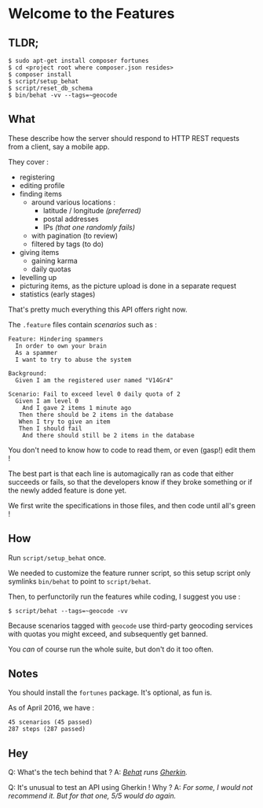 Welcome to the Features
=======================

TLDR;
-----

```
$ sudo apt-get install composer fortunes
$ cd <project root where composer.json resides>
$ composer install
$ script/setup_behat
$ script/reset_db_schema
$ bin/behat -vv --tags=~geocode
```


What
----

These describe how the server should respond to HTTP REST requests from a
client, say a mobile app.

They cover :
- registering
- editing profile
- finding items
  - around various locations :
      - latitude / longitude _(preferred)_
      - postal addresses
      - IPs _(that one randomly fails)_
  - with pagination (to review)
  - filtered by tags (to do)
- giving items
  - gaining karma
  - daily quotas
- levelling up
- picturing items, as the picture upload is done in a separate request
- statistics (early stages)

That's pretty much everything this API offers right now.


The `.feature` files contain _scenarios_ such as :

``` gherkin
Feature: Hindering spammers
  In order to own your brain
  As a spammer
  I want to try to abuse the system

Background:
  Given I am the registered user named "V14Gr4"

Scenario: Fail to exceed level 0 daily quota of 2
  Given I am level 0
    And I gave 2 items 1 minute ago
   Then there should be 2 items in the database
   When I try to give an item
   Then I should fail
    And there should still be 2 items in the database
```

You don't need to know how to code to read them, or even (gasp!) edit them !

The best part is that each line is automagically ran as code that either
succeeds or fails, so that the developers know if they broke something
or if the newly added feature is done yet.

We first write the specifications in those files, and then code until all's green !


How
---

Run `script/setup_behat` once.

We needed to customize the feature runner script, so this setup script only
symlinks `bin/behat` to point to `script/behat`.

Then, to perfunctorily run the features while coding, I suggest you use :

```
$ script/behat --tags=~geocode -vv
```

Because scenarios tagged with `geocode` use third-party geocoding services with
quotas you might exceed, and subsequently get banned.

You *can* of course run the whole suite, but don't do it too often.


Notes
-----

You should install the `fortunes` package. It's optional, as fun is.

As of April 2016, we have :

    45 scenarios (45 passed)
    287 steps (287 passed)


Hey
---

Q: What's the tech behind that ?
A: _[Behat](http://docs.behat.org) runs [Gherkin](http://docs.behat.org/en/v3.0/guides/1.gherkin.html)._

Q: It's unusual to test an API using Gherkin ! Why ?
A: _For some, I would not recommend it. But for that one, 5/5 would do again._
